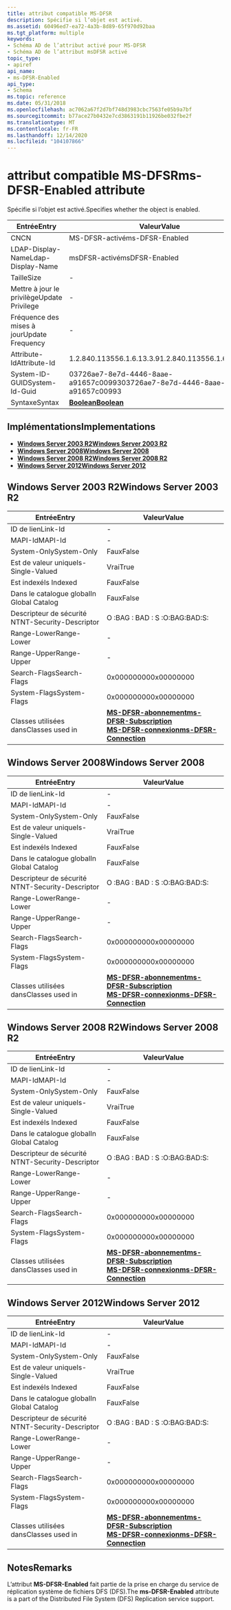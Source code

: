 ```yaml
---
title: attribut compatible MS-DFSR
description: Spécifie si l’objet est activé.
ms.assetid: 60496ed7-ea72-4a3b-8d89-65f970d92baa
ms.tgt_platform: multiple
keywords:
- Schéma AD de l’attribut activé pour MS-DFSR
- Schéma AD de l’attribut msDFSR activé
topic_type:
- apiref
api_name:
- ms-DFSR-Enabled
api_type:
- Schema
ms.topic: reference
ms.date: 05/31/2018
ms.openlocfilehash: ac7062a67f2d7bf748d3983cbc7563fe05b9a7bf
ms.sourcegitcommit: b77ace27b0432e7cd3863191b11926be032fbe2f
ms.translationtype: MT
ms.contentlocale: fr-FR
ms.lasthandoff: 12/14/2020
ms.locfileid: "104107866"
---
```

# <a name="ms-dfsr-enabled-attribute"></a><span data-ttu-id="c34cc-105">attribut compatible MS-DFSR</span><span class="sxs-lookup"><span data-stu-id="c34cc-105">ms-DFSR-Enabled attribute</span></span>

<span data-ttu-id="c34cc-106">Spécifie si l’objet est activé.</span><span class="sxs-lookup"><span data-stu-id="c34cc-106">Specifies whether the object is enabled.</span></span>



| <span data-ttu-id="c34cc-107">Entrée</span><span class="sxs-lookup"><span data-stu-id="c34cc-107">Entry</span></span> | <span data-ttu-id="c34cc-108">Valeur</span><span class="sxs-lookup"><span data-stu-id="c34cc-108">Value</span></span> |
|-------------------|--------------------------------------|
| <span data-ttu-id="c34cc-109">CN</span><span class="sxs-lookup"><span data-stu-id="c34cc-109">CN</span></span>                | <span data-ttu-id="c34cc-110">MS-DFSR-activé</span><span class="sxs-lookup"><span data-stu-id="c34cc-110">ms-DFSR-Enabled</span></span>                      |
| <span data-ttu-id="c34cc-111">LDAP-Display-Name</span><span class="sxs-lookup"><span data-stu-id="c34cc-111">Ldap-Display-Name</span></span> | <span data-ttu-id="c34cc-112">msDFSR-activé</span><span class="sxs-lookup"><span data-stu-id="c34cc-112">msDFSR-Enabled</span></span>                       |
| <span data-ttu-id="c34cc-113">Taille</span><span class="sxs-lookup"><span data-stu-id="c34cc-113">Size</span></span>              | \-                                   |
| <span data-ttu-id="c34cc-114">Mettre à jour le privilège</span><span class="sxs-lookup"><span data-stu-id="c34cc-114">Update Privilege</span></span>  | \-                                   |
| <span data-ttu-id="c34cc-115">Fréquence des mises à jour</span><span class="sxs-lookup"><span data-stu-id="c34cc-115">Update Frequency</span></span>  | \-                                   |
| <span data-ttu-id="c34cc-116">Attribute-Id</span><span class="sxs-lookup"><span data-stu-id="c34cc-116">Attribute-Id</span></span>      | <span data-ttu-id="c34cc-117">1.2.840.113556.1.6.13.3.9</span><span class="sxs-lookup"><span data-stu-id="c34cc-117">1.2.840.113556.1.6.13.3.9</span></span>            |
| <span data-ttu-id="c34cc-118">System-ID-GUID</span><span class="sxs-lookup"><span data-stu-id="c34cc-118">System-Id-Guid</span></span>    | <span data-ttu-id="c34cc-119">03726ae7-8e7d-4446-8aae-a91657c00993</span><span class="sxs-lookup"><span data-stu-id="c34cc-119">03726ae7-8e7d-4446-8aae-a91657c00993</span></span> |
| <span data-ttu-id="c34cc-120">Syntaxe</span><span class="sxs-lookup"><span data-stu-id="c34cc-120">Syntax</span></span>            | [<span data-ttu-id="c34cc-121">**Boolean**</span><span class="sxs-lookup"><span data-stu-id="c34cc-121">**Boolean**</span></span>](s-boolean.md)         |



## <a name="implementations"></a><span data-ttu-id="c34cc-122">Implémentations</span><span class="sxs-lookup"><span data-stu-id="c34cc-122">Implementations</span></span>

-   [<span data-ttu-id="c34cc-123">**Windows Server 2003 R2**</span><span class="sxs-lookup"><span data-stu-id="c34cc-123">**Windows Server 2003 R2**</span></span>](#windows-server-2003-r2)
-   [<span data-ttu-id="c34cc-124">**Windows Server 2008**</span><span class="sxs-lookup"><span data-stu-id="c34cc-124">**Windows Server 2008**</span></span>](#windows-server-2008)
-   [<span data-ttu-id="c34cc-125">**Windows Server 2008 R2**</span><span class="sxs-lookup"><span data-stu-id="c34cc-125">**Windows Server 2008 R2**</span></span>](#windows-server-2008-r2)
-   [<span data-ttu-id="c34cc-126">**Windows Server 2012**</span><span class="sxs-lookup"><span data-stu-id="c34cc-126">**Windows Server 2012**</span></span>](#windows-server-2012)

## <a name="windows-server-2003-r2"></a><span data-ttu-id="c34cc-127">Windows Server 2003 R2</span><span class="sxs-lookup"><span data-stu-id="c34cc-127">Windows Server 2003 R2</span></span>



| <span data-ttu-id="c34cc-128">Entrée</span><span class="sxs-lookup"><span data-stu-id="c34cc-128">Entry</span></span> | <span data-ttu-id="c34cc-129">Valeur</span><span class="sxs-lookup"><span data-stu-id="c34cc-129">Value</span></span> |
|------------------------|-------------------------------------------------------------------------------------------------------------------------------|
| <span data-ttu-id="c34cc-130">ID de lien</span><span class="sxs-lookup"><span data-stu-id="c34cc-130">Link-Id</span></span>                | \-                                                                                                                            |
| <span data-ttu-id="c34cc-131">MAPI-Id</span><span class="sxs-lookup"><span data-stu-id="c34cc-131">MAPI-Id</span></span>                | \-                                                                                                                            |
| <span data-ttu-id="c34cc-132">System-Only</span><span class="sxs-lookup"><span data-stu-id="c34cc-132">System-Only</span></span>            | <span data-ttu-id="c34cc-133">Faux</span><span class="sxs-lookup"><span data-stu-id="c34cc-133">False</span></span>                                                                                                                         |
| <span data-ttu-id="c34cc-134">Est de valeur unique</span><span class="sxs-lookup"><span data-stu-id="c34cc-134">Is-Single-Valued</span></span>       | <span data-ttu-id="c34cc-135">Vrai</span><span class="sxs-lookup"><span data-stu-id="c34cc-135">True</span></span>                                                                                                                          |
| <span data-ttu-id="c34cc-136">Est indexé</span><span class="sxs-lookup"><span data-stu-id="c34cc-136">Is Indexed</span></span>             | <span data-ttu-id="c34cc-137">Faux</span><span class="sxs-lookup"><span data-stu-id="c34cc-137">False</span></span>                                                                                                                         |
| <span data-ttu-id="c34cc-138">Dans le catalogue global</span><span class="sxs-lookup"><span data-stu-id="c34cc-138">In Global Catalog</span></span>      | <span data-ttu-id="c34cc-139">Faux</span><span class="sxs-lookup"><span data-stu-id="c34cc-139">False</span></span>                                                                                                                         |
| <span data-ttu-id="c34cc-140">Descripteur de sécurité NT</span><span class="sxs-lookup"><span data-stu-id="c34cc-140">NT-Security-Descriptor</span></span> | <span data-ttu-id="c34cc-141">O :BAG : BAD : S :</span><span class="sxs-lookup"><span data-stu-id="c34cc-141">O:BAG:BAD:S:</span></span>                                                                                                                  |
| <span data-ttu-id="c34cc-142">Range-Lower</span><span class="sxs-lookup"><span data-stu-id="c34cc-142">Range-Lower</span></span>            | \-                                                                                                                            |
| <span data-ttu-id="c34cc-143">Range-Upper</span><span class="sxs-lookup"><span data-stu-id="c34cc-143">Range-Upper</span></span>            | \-                                                                                                                            |
| <span data-ttu-id="c34cc-144">Search-Flags</span><span class="sxs-lookup"><span data-stu-id="c34cc-144">Search-Flags</span></span>           | <span data-ttu-id="c34cc-145">0x00000000</span><span class="sxs-lookup"><span data-stu-id="c34cc-145">0x00000000</span></span>                                                                                                                    |
| <span data-ttu-id="c34cc-146">System-Flags</span><span class="sxs-lookup"><span data-stu-id="c34cc-146">System-Flags</span></span>           | <span data-ttu-id="c34cc-147">0x00000000</span><span class="sxs-lookup"><span data-stu-id="c34cc-147">0x00000000</span></span>                                                                                                                    |
| <span data-ttu-id="c34cc-148">Classes utilisées dans</span><span class="sxs-lookup"><span data-stu-id="c34cc-148">Classes used in</span></span>        | [<span data-ttu-id="c34cc-149">**MS-DFSR-abonnement**</span><span class="sxs-lookup"><span data-stu-id="c34cc-149">**ms-DFSR-Subscription**</span></span>](c-msdfsr-subscription.md)<br/> [<span data-ttu-id="c34cc-150">**MS-DFSR-connexion**</span><span class="sxs-lookup"><span data-stu-id="c34cc-150">**ms-DFSR-Connection**</span></span>](c-msdfsr-connection.md)<br/> |



## <a name="windows-server-2008"></a><span data-ttu-id="c34cc-151">Windows Server 2008</span><span class="sxs-lookup"><span data-stu-id="c34cc-151">Windows Server 2008</span></span>



| <span data-ttu-id="c34cc-152">Entrée</span><span class="sxs-lookup"><span data-stu-id="c34cc-152">Entry</span></span> | <span data-ttu-id="c34cc-153">Valeur</span><span class="sxs-lookup"><span data-stu-id="c34cc-153">Value</span></span> |
|------------------------|-------------------------------------------------------------------------------------------------------------------------------|
| <span data-ttu-id="c34cc-154">ID de lien</span><span class="sxs-lookup"><span data-stu-id="c34cc-154">Link-Id</span></span>                | \-                                                                                                                            |
| <span data-ttu-id="c34cc-155">MAPI-Id</span><span class="sxs-lookup"><span data-stu-id="c34cc-155">MAPI-Id</span></span>                | \-                                                                                                                            |
| <span data-ttu-id="c34cc-156">System-Only</span><span class="sxs-lookup"><span data-stu-id="c34cc-156">System-Only</span></span>            | <span data-ttu-id="c34cc-157">Faux</span><span class="sxs-lookup"><span data-stu-id="c34cc-157">False</span></span>                                                                                                                         |
| <span data-ttu-id="c34cc-158">Est de valeur unique</span><span class="sxs-lookup"><span data-stu-id="c34cc-158">Is-Single-Valued</span></span>       | <span data-ttu-id="c34cc-159">Vrai</span><span class="sxs-lookup"><span data-stu-id="c34cc-159">True</span></span>                                                                                                                          |
| <span data-ttu-id="c34cc-160">Est indexé</span><span class="sxs-lookup"><span data-stu-id="c34cc-160">Is Indexed</span></span>             | <span data-ttu-id="c34cc-161">Faux</span><span class="sxs-lookup"><span data-stu-id="c34cc-161">False</span></span>                                                                                                                         |
| <span data-ttu-id="c34cc-162">Dans le catalogue global</span><span class="sxs-lookup"><span data-stu-id="c34cc-162">In Global Catalog</span></span>      | <span data-ttu-id="c34cc-163">Faux</span><span class="sxs-lookup"><span data-stu-id="c34cc-163">False</span></span>                                                                                                                         |
| <span data-ttu-id="c34cc-164">Descripteur de sécurité NT</span><span class="sxs-lookup"><span data-stu-id="c34cc-164">NT-Security-Descriptor</span></span> | <span data-ttu-id="c34cc-165">O :BAG : BAD : S :</span><span class="sxs-lookup"><span data-stu-id="c34cc-165">O:BAG:BAD:S:</span></span>                                                                                                                  |
| <span data-ttu-id="c34cc-166">Range-Lower</span><span class="sxs-lookup"><span data-stu-id="c34cc-166">Range-Lower</span></span>            | \-                                                                                                                            |
| <span data-ttu-id="c34cc-167">Range-Upper</span><span class="sxs-lookup"><span data-stu-id="c34cc-167">Range-Upper</span></span>            | \-                                                                                                                            |
| <span data-ttu-id="c34cc-168">Search-Flags</span><span class="sxs-lookup"><span data-stu-id="c34cc-168">Search-Flags</span></span>           | <span data-ttu-id="c34cc-169">0x00000000</span><span class="sxs-lookup"><span data-stu-id="c34cc-169">0x00000000</span></span>                                                                                                                    |
| <span data-ttu-id="c34cc-170">System-Flags</span><span class="sxs-lookup"><span data-stu-id="c34cc-170">System-Flags</span></span>           | <span data-ttu-id="c34cc-171">0x00000000</span><span class="sxs-lookup"><span data-stu-id="c34cc-171">0x00000000</span></span>                                                                                                                    |
| <span data-ttu-id="c34cc-172">Classes utilisées dans</span><span class="sxs-lookup"><span data-stu-id="c34cc-172">Classes used in</span></span>        | [<span data-ttu-id="c34cc-173">**MS-DFSR-abonnement**</span><span class="sxs-lookup"><span data-stu-id="c34cc-173">**ms-DFSR-Subscription**</span></span>](c-msdfsr-subscription.md)<br/> [<span data-ttu-id="c34cc-174">**MS-DFSR-connexion**</span><span class="sxs-lookup"><span data-stu-id="c34cc-174">**ms-DFSR-Connection**</span></span>](c-msdfsr-connection.md)<br/> |



## <a name="windows-server-2008-r2"></a><span data-ttu-id="c34cc-175">Windows Server 2008 R2</span><span class="sxs-lookup"><span data-stu-id="c34cc-175">Windows Server 2008 R2</span></span>



| <span data-ttu-id="c34cc-176">Entrée</span><span class="sxs-lookup"><span data-stu-id="c34cc-176">Entry</span></span> | <span data-ttu-id="c34cc-177">Valeur</span><span class="sxs-lookup"><span data-stu-id="c34cc-177">Value</span></span> |
|------------------------|-------------------------------------------------------------------------------------------------------------------------------|
| <span data-ttu-id="c34cc-178">ID de lien</span><span class="sxs-lookup"><span data-stu-id="c34cc-178">Link-Id</span></span>                | \-                                                                                                                            |
| <span data-ttu-id="c34cc-179">MAPI-Id</span><span class="sxs-lookup"><span data-stu-id="c34cc-179">MAPI-Id</span></span>                | \-                                                                                                                            |
| <span data-ttu-id="c34cc-180">System-Only</span><span class="sxs-lookup"><span data-stu-id="c34cc-180">System-Only</span></span>            | <span data-ttu-id="c34cc-181">Faux</span><span class="sxs-lookup"><span data-stu-id="c34cc-181">False</span></span>                                                                                                                         |
| <span data-ttu-id="c34cc-182">Est de valeur unique</span><span class="sxs-lookup"><span data-stu-id="c34cc-182">Is-Single-Valued</span></span>       | <span data-ttu-id="c34cc-183">Vrai</span><span class="sxs-lookup"><span data-stu-id="c34cc-183">True</span></span>                                                                                                                          |
| <span data-ttu-id="c34cc-184">Est indexé</span><span class="sxs-lookup"><span data-stu-id="c34cc-184">Is Indexed</span></span>             | <span data-ttu-id="c34cc-185">Faux</span><span class="sxs-lookup"><span data-stu-id="c34cc-185">False</span></span>                                                                                                                         |
| <span data-ttu-id="c34cc-186">Dans le catalogue global</span><span class="sxs-lookup"><span data-stu-id="c34cc-186">In Global Catalog</span></span>      | <span data-ttu-id="c34cc-187">Faux</span><span class="sxs-lookup"><span data-stu-id="c34cc-187">False</span></span>                                                                                                                         |
| <span data-ttu-id="c34cc-188">Descripteur de sécurité NT</span><span class="sxs-lookup"><span data-stu-id="c34cc-188">NT-Security-Descriptor</span></span> | <span data-ttu-id="c34cc-189">O :BAG : BAD : S :</span><span class="sxs-lookup"><span data-stu-id="c34cc-189">O:BAG:BAD:S:</span></span>                                                                                                                  |
| <span data-ttu-id="c34cc-190">Range-Lower</span><span class="sxs-lookup"><span data-stu-id="c34cc-190">Range-Lower</span></span>            | \-                                                                                                                            |
| <span data-ttu-id="c34cc-191">Range-Upper</span><span class="sxs-lookup"><span data-stu-id="c34cc-191">Range-Upper</span></span>            | \-                                                                                                                            |
| <span data-ttu-id="c34cc-192">Search-Flags</span><span class="sxs-lookup"><span data-stu-id="c34cc-192">Search-Flags</span></span>           | <span data-ttu-id="c34cc-193">0x00000000</span><span class="sxs-lookup"><span data-stu-id="c34cc-193">0x00000000</span></span>                                                                                                                    |
| <span data-ttu-id="c34cc-194">System-Flags</span><span class="sxs-lookup"><span data-stu-id="c34cc-194">System-Flags</span></span>           | <span data-ttu-id="c34cc-195">0x00000000</span><span class="sxs-lookup"><span data-stu-id="c34cc-195">0x00000000</span></span>                                                                                                                    |
| <span data-ttu-id="c34cc-196">Classes utilisées dans</span><span class="sxs-lookup"><span data-stu-id="c34cc-196">Classes used in</span></span>        | [<span data-ttu-id="c34cc-197">**MS-DFSR-abonnement**</span><span class="sxs-lookup"><span data-stu-id="c34cc-197">**ms-DFSR-Subscription**</span></span>](c-msdfsr-subscription.md)<br/> [<span data-ttu-id="c34cc-198">**MS-DFSR-connexion**</span><span class="sxs-lookup"><span data-stu-id="c34cc-198">**ms-DFSR-Connection**</span></span>](c-msdfsr-connection.md)<br/> |



## <a name="windows-server-2012"></a><span data-ttu-id="c34cc-199">Windows Server 2012</span><span class="sxs-lookup"><span data-stu-id="c34cc-199">Windows Server 2012</span></span>



| <span data-ttu-id="c34cc-200">Entrée</span><span class="sxs-lookup"><span data-stu-id="c34cc-200">Entry</span></span> | <span data-ttu-id="c34cc-201">Valeur</span><span class="sxs-lookup"><span data-stu-id="c34cc-201">Value</span></span> |
|------------------------|-------------------------------------------------------------------------------------------------------------------------------|
| <span data-ttu-id="c34cc-202">ID de lien</span><span class="sxs-lookup"><span data-stu-id="c34cc-202">Link-Id</span></span>                | \-                                                                                                                            |
| <span data-ttu-id="c34cc-203">MAPI-Id</span><span class="sxs-lookup"><span data-stu-id="c34cc-203">MAPI-Id</span></span>                | \-                                                                                                                            |
| <span data-ttu-id="c34cc-204">System-Only</span><span class="sxs-lookup"><span data-stu-id="c34cc-204">System-Only</span></span>            | <span data-ttu-id="c34cc-205">Faux</span><span class="sxs-lookup"><span data-stu-id="c34cc-205">False</span></span>                                                                                                                         |
| <span data-ttu-id="c34cc-206">Est de valeur unique</span><span class="sxs-lookup"><span data-stu-id="c34cc-206">Is-Single-Valued</span></span>       | <span data-ttu-id="c34cc-207">Vrai</span><span class="sxs-lookup"><span data-stu-id="c34cc-207">True</span></span>                                                                                                                          |
| <span data-ttu-id="c34cc-208">Est indexé</span><span class="sxs-lookup"><span data-stu-id="c34cc-208">Is Indexed</span></span>             | <span data-ttu-id="c34cc-209">Faux</span><span class="sxs-lookup"><span data-stu-id="c34cc-209">False</span></span>                                                                                                                         |
| <span data-ttu-id="c34cc-210">Dans le catalogue global</span><span class="sxs-lookup"><span data-stu-id="c34cc-210">In Global Catalog</span></span>      | <span data-ttu-id="c34cc-211">Faux</span><span class="sxs-lookup"><span data-stu-id="c34cc-211">False</span></span>                                                                                                                         |
| <span data-ttu-id="c34cc-212">Descripteur de sécurité NT</span><span class="sxs-lookup"><span data-stu-id="c34cc-212">NT-Security-Descriptor</span></span> | <span data-ttu-id="c34cc-213">O :BAG : BAD : S :</span><span class="sxs-lookup"><span data-stu-id="c34cc-213">O:BAG:BAD:S:</span></span>                                                                                                                  |
| <span data-ttu-id="c34cc-214">Range-Lower</span><span class="sxs-lookup"><span data-stu-id="c34cc-214">Range-Lower</span></span>            | \-                                                                                                                            |
| <span data-ttu-id="c34cc-215">Range-Upper</span><span class="sxs-lookup"><span data-stu-id="c34cc-215">Range-Upper</span></span>            | \-                                                                                                                            |
| <span data-ttu-id="c34cc-216">Search-Flags</span><span class="sxs-lookup"><span data-stu-id="c34cc-216">Search-Flags</span></span>           | <span data-ttu-id="c34cc-217">0x00000000</span><span class="sxs-lookup"><span data-stu-id="c34cc-217">0x00000000</span></span>                                                                                                                    |
| <span data-ttu-id="c34cc-218">System-Flags</span><span class="sxs-lookup"><span data-stu-id="c34cc-218">System-Flags</span></span>           | <span data-ttu-id="c34cc-219">0x00000000</span><span class="sxs-lookup"><span data-stu-id="c34cc-219">0x00000000</span></span>                                                                                                                    |
| <span data-ttu-id="c34cc-220">Classes utilisées dans</span><span class="sxs-lookup"><span data-stu-id="c34cc-220">Classes used in</span></span>        | [<span data-ttu-id="c34cc-221">**MS-DFSR-abonnement**</span><span class="sxs-lookup"><span data-stu-id="c34cc-221">**ms-DFSR-Subscription**</span></span>](c-msdfsr-subscription.md)<br/> [<span data-ttu-id="c34cc-222">**MS-DFSR-connexion**</span><span class="sxs-lookup"><span data-stu-id="c34cc-222">**ms-DFSR-Connection**</span></span>](c-msdfsr-connection.md)<br/> |



## <a name="remarks"></a><span data-ttu-id="c34cc-223">Notes</span><span class="sxs-lookup"><span data-stu-id="c34cc-223">Remarks</span></span>

<span data-ttu-id="c34cc-224">L’attribut **MS-DFSR-Enabled** fait partie de la prise en charge du service de réplication système de fichiers DFS (DFS).</span><span class="sxs-lookup"><span data-stu-id="c34cc-224">The **ms-DFSR-Enabled** attribute is a part of the Distributed File System (DFS) Replication service support.</span></span>

 

 





